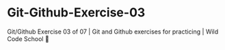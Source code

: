 # Git-Github-Exercise-03
Git/Github Exercise 03 of 07 | Git and Github exercises for practicing | Wild Code School 🦁
